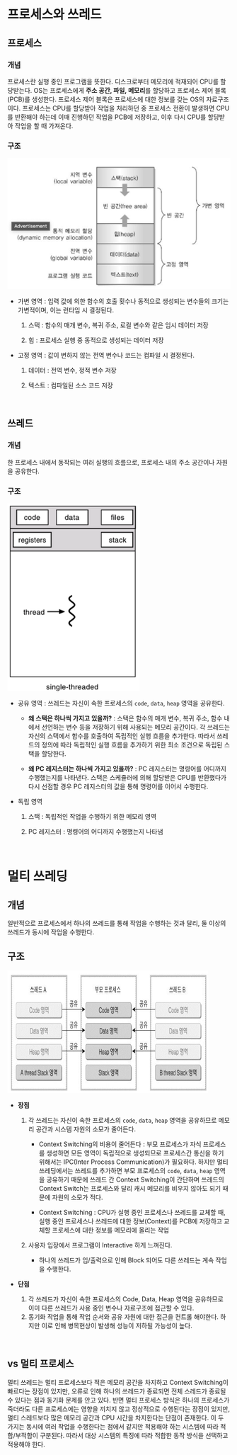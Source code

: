 # 프로세스와 쓰레드

## 프로세스

### 개념

프로세스란 실행 중인 프로그램을 뜻한다. 디스크로부터 메모리에 적재되어 CPU를 할당받는다. OS는 프로세스에게 **주소 공간, 파일, 메모리**를 할당하고 프로세스 제어 블록(PCB)를 생성한다. 프로세스 제어 블록은 프로세스에 대한 정보를 갖는 OS의 자료구조이다. 프로세스는 CPU를 할당받아 작업을 처리하던 중 프로세스 전환이 발생하면 CPU를 반환해야 하는데 이때 진행하던 작업을 PCB에 저장하고, 이후 다시 CPU를 할당받아 작업을 할 때 가져온다.

### 구조

![process-structure](process-structure.png)

- 가변 영역 : 입력 값에 의한 함수의 호출 횟수나 동적으로 생성되는 변수들의 크기는 가변적이며, 이는 런타임 시 결정된다.

    1. 스택 : 함수의 매개 변수, 복귀 주소, 로컬 변수와 같은 임시 데이터 저장

    2. 힙 : 프로세스 실행 중 동적으로 생성되는 데이터 저장

- 고정 영역 : 값이 변하지 않는 전역 변수나 코드는 컴파일 시 결정된다. 

    1. 데이터 : 전역 변수, 정적 변수 저장
    
    2. 텍스트 : 컴파일된 소스 코드 저장

&nbsp;
## 쓰레드

### 개념

한 프로세스 내에서 동작되는 여러 실행의 흐름으로, 프로세스 내의 주소 공간이나 자원을 공유한다.

### 구조

![thread-structure](thread-structure.png)

- 공유 영역 : 쓰레드는 자신이 속한 프로세스의 `code`, `data`, `heap` 영역을 공유한다.

    - **왜 스택은 하나씩 가지고 있을까?** : 스택은 함수의 매개 변수, 복귀 주소, 함수 내에서 선언하는 변수 등을 저장하기 위해 사용되는 메모리 공간이다. 각 쓰레드는 자신의 스택에서 함수를 호출하여 독립적인 실행 흐름을 추가한다. 따라서 쓰레드의 정의에 따라 독립적인 실행 흐름을 추가하기 위한 최소 조건으로 독립된 스택을 할당한다.

    - **왜 PC 레지스터는 하나씩 가지고 있을까?** : PC 레지스터는 명령어를 어디까지 수행했는지를 나타낸다. 스택은 스케쥴러에 의해 할당받은 CPU를 반환했다가 다시 선점할 경우 PC 레지스터의 값을 통해 명령어를 이어서 수행한다.

- 독립 영역

    1. 스택 : 독립적인 작업을 수행하기 위한 메모리 영역

    2. PC 레지스터 : 명령어의 어디까지 수행했는지 나타냄


&nbsp;
# 멀티 쓰레딩

## 개념

일반적으로 프로세스에서 하나의 쓰레드를 통해 작업을 수행하는 것과 달리, 둘 이상의 쓰레드가 동시에 작업을 수행한다.

## 구조

![multi-thread](multi-thread.png)

- **장점**
    1. 각 쓰레드는 자신이 속한 프로세스의 `code`, `data`, `heap` 영역을 공유하므로 메모리 공간과 시스템 자원의 소모가 줄어든다.
        - Context Switching의 비용이 줄어든다 : 부모 프로세스가 자식 프로세스를 생성하면 모든 영역이 독립적으로 생성되므로 프로세스간 통신을 하기 위해서는 IPC(Inter Process Communication)가 필요하다. 하지만 멀티 쓰레딩에서는 쓰레드를 추가하면 부모 프로세스의 `code`, `data`, `heap` 영역을 공유하기 때문에 쓰레드 간 Context Switching이 간단하며 쓰레드의 Context Switch는 프로세스와 달리 캐시 메모리를 비우지 않아도 되기 때문에 자원의 소모가 적다.

        - Context Switching : CPU가 실행 중인 프로세스나 쓰레드를 교체할 때, 실행 중인 프로세스나 쓰레드에 대한 정보(Context)를 PCB에 저장하고 교체할 프로세스에 대한 정보를 메모리에 올리는 작업
            
    2. 사용자 입장에서 프로그램이 Interactive 하게 느껴진다.
        - 하나의 쓰레드가 입/출력으로 인해 Block 되어도 다른 쓰레드는 계속 작업을 수행한다.
    
- **단점**
    1. 각 쓰레드가 자신이 속한 프로세스의 Code, Data, Heap 영역을 공유하므로 이미 다른 쓰레드가 사용 중인 변수나 자료구조에 접근할 수 있다.
    2. 동기화 작업을 통해 작업 순서와 공유 자원에 대한 접근을 컨트롤 해야한다. 하지만 이로 인해 병목현상이 발생해 성능이 저하될 가능성이 높다.

&nbsp;
## vs 멀티 프로세스

멀티 쓰레드는 멀티 프로세스보다 적은 메모리 공간을 차지하고 Context Switching이 빠르다는 장점이 있지만, 오류로 인해 하나의 쓰레드가 종료되면 전체 스레드가 종료될 수 있다는 점과 동기화 문제를 안고 있다. 반면 멀티 프로세스 방식은 하나의 프로세스가 죽더라도 다른 프로세스에는 영향을 끼치지 않고 정상적으로 수행된다는 장점이 있지만, 멀티 스레드보다 많은 메모리 공간과 CPU 시간을 차지한다는 단점이 존재한다. 이 두 가지는 동시에 여러 작업을 수행한다는 점에서 같지만 적용해야 하는 시스템에 따라 적합/부적합이 구분된다. 따라서 대상 시스템의 특징에 따라 적합한 동작 방식을 선택하고 적용해야 한다.